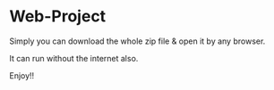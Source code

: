 # Web-Project


Simply you can download the whole zip file & open it by any browser.

It can run without the internet also.

Enjoy!!
